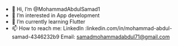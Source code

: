 - 👋 Hi, I’m @MohammadAbdulSamad1
- 👀 I’m interested in App development
- 🌱 I’m currently learning Flutter
- 📫 How to reach me:
              LinkedIn :linkedin.com/in/mohammad-abdul-samad-4346232b9
              Email: samadmohammadabdul71@gmail.com

<!---
MohammadAbdulSamad1/MohammadAbdulSamad1 is a ✨ special ✨ repository because its `README.md` (this file) appears on your GitHub profile.
You can click the Preview link to take a look at your changes.
--->
